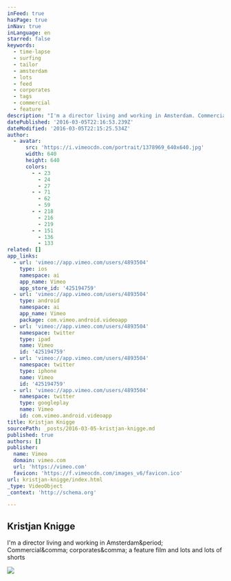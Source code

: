```yaml
---
inFeed: true
hasPage: true
inNav: true
inLanguage: en
starred: false
keywords:
  - time-lapse
  - surfing
  - tailor
  - amsterdam
  - lots
  - feed
  - corporates
  - tags
  - commercial
  - feature
description: "I'm a director living and working in Amsterdam. Commercial, corporates, a feature film and lots and lots of shorts"
datePublished: '2016-03-05T22:16:53.239Z'
dateModified: '2016-03-05T22:15:25.534Z'
author:
  - avatar:
      src: 'https://i.vimeocdn.com/portrait/1378969_640x640.jpg'
      width: 640
      height: 640
      colors:
        - - 23
          - 24
          - 27
        - - 71
          - 62
          - 59
        - - 218
          - 216
          - 219
        - - 151
          - 136
          - 133
related: []
app_links:
  - url: 'vimeo://app.vimeo.com/users/4893504'
    type: ios
    namespace: ai
    app_name: Vimeo
    app_store_id: '425194759'
  - url: 'vimeo://app.vimeo.com/users/4893504'
    type: android
    namespace: ai
    app_name: Vimeo
    package: com.vimeo.android.videoapp
  - url: 'vimeo://app.vimeo.com/users/4893504'
    namespace: twitter
    type: ipad
    name: Vimeo
    id: '425194759'
  - url: 'vimeo://app.vimeo.com/users/4893504'
    namespace: twitter
    type: iphone
    name: Vimeo
    id: '425194759'
  - url: 'vimeo://app.vimeo.com/users/4893504'
    namespace: twitter
    type: googleplay
    name: Vimeo
    id: com.vimeo.android.videoapp
title: Kristjan Knigge
sourcePath: _posts/2016-03-05-kristjan-knigge.md
published: true
authors: []
publisher:
  name: Vimeo
  domain: vimeo.com
  url: 'https://vimeo.com'
  favicon: 'https://f.vimeocdn.com/images_v6/favicon.ico'
url: kristjan-knigge/index.html
_type: VideoObject
_context: 'http://schema.org'

---
```

<article style=""><h1>Kristjan Knigge</h1><p>I'm a director living and working in Amsterdam&amp;period; Commercial&amp;comma; corporates&amp;comma; a feature film and lots and lots of shorts</p><img src="https://i.vimeocdn.com/portrait/1378969_640x640.jpg" /></article>